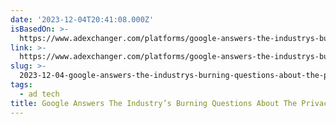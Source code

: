 ```yaml
---
date: '2023-12-04T20:41:08.000Z'
isBasedOn: >-
  https://www.adexchanger.com/platforms/google-answers-the-industrys-burning-questions-about-the-privacy-sandbox/
link: >-
  https://www.adexchanger.com/platforms/google-answers-the-industrys-burning-questions-about-the-privacy-sandbox/
slug: >-
  2023-12-04-google-answers-the-industrys-burning-questions-about-the-privacy-sandbox-or
tags:
  - ad tech
title: Google Answers The Industry’s Burning Questions About The Privacy Sandbox |
---
```


